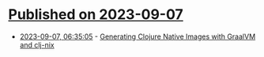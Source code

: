 # [Published on 2023-09-07](index.md)

* [2023-09-07, 06:35:05](https://lobste.rs/s/eatrjj/generating_clojure_native_images_with) - [Generating Clojure Native Images with GraalVM and clj-nix](https://thenybble.de/posts/clojure-nix-graalvm/)
